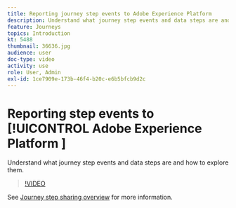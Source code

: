 ```yaml
---
title: Reporting journey step events to Adobe Experience Platform 
description: Understand what journey step events and data steps are and how to explore them.
feature: Journeys
topics: Introduction
kt: 5488
thumbnail: 36636.jpg
audience: user
doc-type: video
activity: use
role: User, Admin
exl-id: 1ce7909e-173b-46f4-b20c-e6b5bfcb9d2c
---
```

# Reporting step events to [!UICONTROL Adobe Experience Platform ]

Understand what journey step events and data steps are and how to explore them.

>[!VIDEO](https://video.tv.adobe.com/v/36636?quality=12)

See [Journey step sharing overview](https://experienceleague.adobe.com/docs/journeys/using/building-journeys/sharing-journey-steps/sharing-overview.html?lang=en) for more information.
